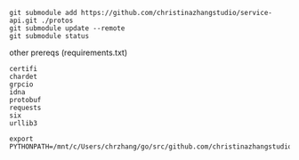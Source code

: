 


```
git submodule add https://github.com/christinazhangstudio/service-api.git ./protos
git submodule update --remote
git submodule status
```

other prereqs (requirements.txt)
```
certifi
chardet
grpcio
idna
protobuf
requests
six
urllib3
```
```
export PYTHONPATH=/mnt/c/Users/chrzhang/go/src/github.com/christinazhangstudio/service/protos/proto/src/python/czorg/service/v1:$PYTHONPATH
```
